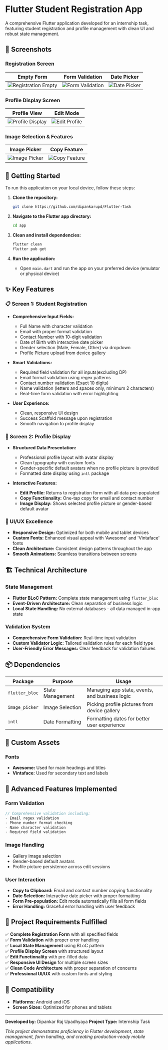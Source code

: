 # Flutter Student Registration App

A comprehensive Flutter application developed for an internship task, featuring student registration and profile management with clean UI and robust state management.

## 📸 Screenshots

### Registration Screen
| Empty Form | Form Validation | Date Picker |
|------------|----------------|-------------|
| ![Registration Empty](screenshots/register.jpeg) | ![Form Validation](screenshots/validation.jpeg) | ![Date Picker](screenshots/date.jpeg) |

### Profile Display Screen
| Profile View | Edit Mode |
|--------------|-----------|
| ![Profile Display](screenshots/display.jpeg) | ![Edit Profile](screenshots/edit.jpeg) 

### Image Selection & Features
| Image Picker | Copy Feature | 
|--------------|--------------|
| ![Image Picker](screenshots/photo.jpeg) | ![Copy Feature](screenshots/copy.jpeg) | 

## 🚀 Getting Started

To run this application on your local device, follow these steps:

1. **Clone the repository:**
   ```bash
   git clone https://github.com/dipankarupd/Flutter-Task
   ```

2. **Navigate to the Flutter app directory:**
   ```bash
   cd app
   ```

3. **Clean and install dependencies:**
   ```bash
   flutter clean
   flutter pub get
   ```

4. **Run the application:**
   - Open `main.dart` and run the app on your preferred device (emulator or physical device)

## ✨ Key Features

### 📋 Screen 1: Student Registration
- **Comprehensive Input Fields:**
  - Full Name with character validation
  - Email with proper format validation
  - Contact Number with 10-digit validation
  - Date of Birth with interactive date picker
  - Gender selection (Male, Female, Other) via dropdown
  - Profile Picture upload from device gallery

- **Smart Validations:**
  - Required field validation for all inputs(excluding DP)
  - Email format validation using regex patterns
  - Contact number validation (Exact 10 digits)
  - Name validation (letters and spaces only, minimum 2 characters)
  - Real-time form validation with error highlighting

- **User Experience:**
  - Clean, responsive UI design
  - Success Scaffold message upon registration
  - Smooth navigation to profile display

### 👤 Screen 2: Profile Display
- **Structured Data Presentation:**
  - Professional profile layout with avatar display
  - Clean typography with custom fonts
  - Gender-specific default avatars when no profile picture is provided
  - Formatted date display using `intl` package

- **Interactive Features:**
  - **Edit Profile:** Returns to registration form with all data pre-populated
  - **Copy Functionality:** One-tap copy for email and contact number
  - **Image Display:** Shows selected profile picture or gender-based default avatar

### 🎨 UI/UX Excellence
- **Responsive Design:** Optimized for both mobile and tablet devices
- **Custom Fonts:** Enhanced visual appeal with 'Awesome' and 'Vintaface' fonts
- **Clean Architecture:** Consistent design patterns throughout the app
- **Smooth Animations:** Seamless transitions between screens

## 🏗️ Technical Architecture

### State Management
- **Flutter BLoC Pattern:** Complete state management using `flutter_bloc`
- **Event-Driven Architecture:** Clean separation of business logic
- **Local State Handling:** No external databases - all data managed in-app state

### Validation System
- **Comprehensive Form Validation:** Real-time input validation
- **Custom Validator Logic:** Tailored validation rules for each field type
- **User-Friendly Error Messages:** Clear feedback for validation failures

## 📦 Dependencies

| Package | Purpose | Usage |
|---------|---------|-------|
| `flutter_bloc` | State Management | Managing app state, events, and business logic |
| `image_picker` | Image Selection | Picking profile pictures from device gallery |
| `intl` | Date Formatting | Formatting dates for better user experience |

## 🎨 Custom Assets

### Fonts
- **Awesome:** Used for main headings and titles
- **Vintaface:** Used for secondary text and labels

## 🔧 Advanced Features Implemented

### Form Validation
```dart
// Comprehensive validation including:
- Email regex validation
- Phone number format checking
- Name character validation
- Required field validation
```

### Image Handling
- Gallery image selection
- Gender-based default avatars
- Profile picture persistence across edit sessions


### User Interaction
- **Copy to Clipboard:** Email and contact number copying functionality
- **Date Selection:** Interactive date picker with proper formatting
- **Form Pre-population:** Edit mode automatically fills all form fields
- **Error Handling:** Graceful error handling with user feedback

## 🎯 Project Requirements Fulfilled

✅ **Complete Registration Form** with all specified fields  
✅ **Form Validation** with proper error handling  
✅ **Local State Management** using BLoC pattern  
✅ **Profile Display Screen** with structured layout  
✅ **Edit Functionality** with pre-filled data  
✅ **Responsive UI Design** for multiple screen sizes  
✅ **Clean Code Architecture** with proper separation of concerns  
✅ **Professional UI/UX** with custom fonts and styling  


## 📱 Compatibility

- **Platforms:** Android and iOS
- **Screen Sizes:** Optimized for phones and tablets

---

**Developed by:** Dipankar Raj Upadhyaya
**Project Type:** Internship Task    

*This project demonstrates proficiency in Flutter development, state management, form handling, and creating production-ready mobile applications.*